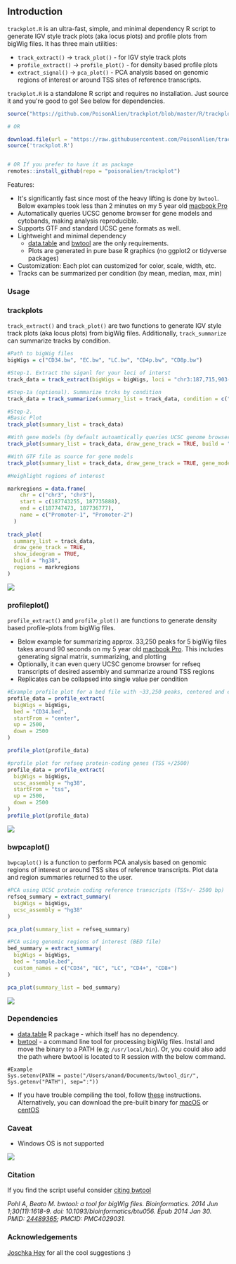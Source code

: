 ## Introduction

`trackplot.R` is an ultra-fast, simple, and minimal dependency R script to generate IGV style track plots (aka locus plots) and profile plots from bigWig files. 
It has three main utilities:

* `track_extract()` -> `track_plot()` - for IGV style track plots
* `profile_extract()` -> `profile_plot()` - for density based profile plots
* `extract_signal()` -> `pca_plot()` - PCA analysis based on genomic regions of interest or around TSS sites of reference transcripts.

`trackplot.R` is a standalone R script and requires no installation. Just source it and you're good to go! See below for dependencies.

```r
source("https://github.com/PoisonAlien/trackplot/blob/master/R/trackplot.R?raw=true")

# OR

download.file(url = "https://raw.githubusercontent.com/PoisonAlien/trackplot/master/R/trackplot.R", destfile = "trackplot.R")
source('trackplot.R') 


# OR If you prefer to have it as package
remotes::install_github(repo = "poisonalien/trackplot")
```

Features:

  * It's significantly fast since most of the heavy lifting is done by `bwtool`. Below examples took less than 2 minutes on my 5 year old [macbook Pro](https://support.apple.com/kb/sp715?locale=en_GB) 
  * Automatically queries UCSC genome browser for gene models and cytobands, making analysis reproducible.
  * Supports GTF and standard UCSC gene formats as well.
  * Lightweight and minimal dependency 
    - [data.table](https://cran.r-project.org/web/packages/data.table/index.html) and [bwtool](https://github.com/CRG-Barcelona/bwtool) are the only requirements. 
    - Plots are generated in pure base R graphics (no ggplot2 or tidyverse packages)
  * Customization: Each plot can customized for color, scale, width, etc.
  * Tracks can be summarized per condition (by mean, median, max, min)

### Usage

### trackplots

`track_extract()` and `track_plot()` are two functions to generate IGV style track plots (aka locus plots) from bigWig files. Additionally, `track_summarize` can summarize tracks by condition.
 
```r
#Path to bigWig files
bigWigs = c("CD34.bw", "EC.bw", "LC.bw", "CD4p.bw", "CD8p.bw")

#Step-1. Extract the siganl for your loci of interst
track_data = track_extract(bigWigs = bigWigs, loci = "chr3:187,715,903-187,752,003")

#Step-1a (optional). Summarize trcks by condition
track_data = track_summarize(summary_list = track_data, condition = c("A", "B", "B", "C", "D"), stat = "mean")

#Step-2. 
#Basic Plot 
track_plot(summary_list = track_data)

#With gene models (by default autoamtically queries UCSC genome browser for hg19 transcripts)
track_plot(summary_list = track_data, draw_gene_track = TRUE, build = "hg38")

#With GTF file as source for gene models
track_plot(summary_list = track_data, draw_gene_track = TRUE, gene_model = "hg38_refseq.gtf.gz", isGTF = TRUE)

#Heighlight regions of interest

markregions = data.frame(
    chr = c("chr3", "chr3"),
    start = c(187743255, 187735888),
    end = c(187747473, 187736777),
    name = c("Promoter-1", "Promoter-2")
  )
  
track_plot(
  summary_list = track_data,
  draw_gene_track = TRUE,
  show_ideogram = TRUE,
  build = "hg38",
  regions = markregions
)
```

![](https://user-images.githubusercontent.com/8164062/101162153-3deae100-3632-11eb-8fad-66706f53ffe8.png)

### profileplot()

`profile_extract()` and `profile_plot()` are functions to generate density based profile-plots from bigWig files.

  * Below example for summarizing approx. 33,250 peaks for 5 bigWig files takes around 90 seconds on my 5 year old [macbook Pro](https://support.apple.com/kb/sp715?locale=en_GB). This includes generating signal matrix, summarizing, and plotting
  * Optionally, it can even query UCSC genome browser for refseq transcripts of desired assembly and summarize around TSS regions
  * Replicates can be collapsed into single value per condition

```r
#Example profile plot for a bed file with ~33,250 peaks, centered and extended 2500 bps
profile_data = profile_extract(
  bigWigs = bigWigs,
  bed = "CD34.bed",
  startFrom = "center",
  up = 2500,
  down = 2500
)

profile_plot(profile_data)

#profile plot for refseq protein-coding genes (TSS +/2500)
profile_data = profile_extract(
  bigWigs = bigWigs,
  ucsc_assembly = "hg38",
  startFrom = "tss",
  up = 2500,
  down = 2500
)
profile_plot(profile_data)
```

![](https://user-images.githubusercontent.com/8164062/100755019-05f25c80-33ec-11eb-900e-a9595d443f0f.png)

### bwpcaplot()

`bwpcaplot()` is a function to perform PCA analysis based on genomic regions of interest or around TSS sites of reference transcripts. Plot data and region summaries returned to the user.

```r
#PCA using UCSC protein coding reference transcripts (TSS+/- 2500 bp)
refseq_summary = extract_summary(
  bigWigs = bigWigs,
  ucsc_assembly = "hg38"
)

pca_plot(summary_list = refseq_summary)

#PCA using genomic regions of interest (BED file)
bed_summary = extract_summary(
  bigWigs = bigWigs,
  bed = "sample.bed",
  custom_names = c("CD34", "EC", "LC", "CD4+", "CD8+")
)

pca_plot(summary_list = bed_summary)
```

![](https://user-images.githubusercontent.com/8164062/101655218-a62a3000-3a41-11eb-8d20-38d046d6f042.png)

### Dependencies

* [data.table](https://cran.r-project.org/web/packages/data.table/index.html) R package - which itself has no dependency.
* [bwtool](https://github.com/CRG-Barcelona/bwtool) - a command line tool for processing bigWig files. Install and move the binary to a PATH (e.g; `/usr/local/bin`). 
Or, you could also add the path where bwtool is located to R session with the below command.

```
#Example
Sys.setenv(PATH = paste("/Users/anand/Documents/bwtool_dir/", Sys.getenv("PATH"), sep=":"))
```

* If you have trouble compiling the tool, follow [these](https://gist.github.com/PoisonAlien/e19b482ac6146bfb03142a0de1c4fbc8) instructions. Alternatively, you can download the pre-built binary for [macOS](https://www.dropbox.com/s/kajx9ya6erzyrim/bwtool_macOS.tar.gz?dl=1) or [centOS](https://www.dropbox.com/s/77ek89jqfhcmouu/bwtool_centOS_x86_64.tar.gz?dl=1)

### Caveat

 * Windows OS is not supported
 
![](https://media.giphy.com/media/cKJjGbH7R5KKcJIR5u/giphy.gif)


### Citation

If you find the script useful consider [citing bwtool](https://academic.oup.com/bioinformatics/article/30/11/1618/282756)

*Pohl A, Beato M. bwtool: a tool for bigWig files. Bioinformatics. 2014 Jun 1;30(11):1618-9. doi: 10.1093/bioinformatics/btu056. Epub 2014 Jan 30. PMID: [24489365](https://pubmed.ncbi.nlm.nih.gov/24489365/); PMCID: PMC4029031.*

### Acknowledgements 

[Joschka Hey](https://github.com/HeyLifeHD) for all the cool suggestions :)
